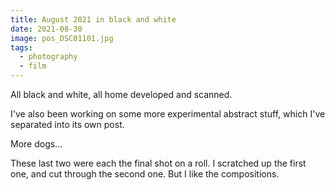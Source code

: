 ```yaml
---
title: August 2021 in black and white
date: 2021-08-30
image: pos_DSC01101.jpg
tags:
  - photography
  - film
---
```




All black and white, all home developed and scanned.  

I've also been working on some more experimental abstract stuff, which I've separated into <nuxt-link to="/posts/august-2021-abstract/">its own post</nuxt-link>.


<v-img src="pos_DSC01101.jpg" alt="bar" :dirp="dir"></v-img>
<v-img src="pos_DSC01140.jpg" alt="bar" :dirp="dir"></v-img>
<v-img src="pos_DSC01119.jpg" alt="bar" :dirp="dir"></v-img>
<v-img src="pos_DSC01148.jpg" alt="bar" :dirp="dir"></v-img>
<v-img src="pos_DSC01155.jpg" alt="bar" :dirp="dir"></v-img>
<!--<v-img src="pos_DSC01165.jpg" alt="bar" :dirp="dir"></v-img>-->
<v-img src="pos_DSC01166.jpg" alt="bar" :dirp="dir"></v-img>
<v-img src="DSC00912.ARW.jpg" alt="bar" :dirp="dir"></v-img>
<v-img src="DSC00936.ARW.jpg" alt="bar" :dirp="dir"></v-img>
<v-img src="pos_DSC01134.jpg" alt="bar" :dirp="dir"></v-img>

<v-img src="DSC00752.ARW.jpg" alt="bar" :dirp="dir"></v-img>
<v-img src="DSC00911.ARW.jpg" alt="bar" :dirp="dir"></v-img>
<v-img src="DSC00852.ARW.jpg" alt="bar" :dirp="dir"></v-img>
<v-img src="DSC00939.ARW.jpg" alt="bar" :dirp="dir"></v-img>
<v-img src="DSC00944.ARW.jpg" alt="bar" :dirp="dir"></v-img>
<v-img src="pos_DSC01040.jpg" alt="bar" :dirp="dir"></v-img>
<v-img src="pos_DSC01098.jpg" alt="bar" :dirp="dir"></v-img>
<v-img src="pos_DSC01111.jpg" alt="bar" :dirp="dir"></v-img>
<v-img src="pos_DSC01107.jpg" alt="bar" :dirp="dir"></v-img>
<v-img src="pos_DSC01118.jpg" alt="bar" :dirp="dir"></v-img>
<v-img src="pos_DSC01151.jpg" alt="bar" :dirp="dir"></v-img>
<v-img src="pos_DSC01167.jpg" alt="bar" :dirp="dir"></v-img>

More dogs...
<v-img src="pos_DSC01154.jpg" alt="bar" :dirp="dir"></v-img>
<v-img src="DSC00938.ARW-cute.jpg" alt="bar" :dirp="dir"></v-img>

These last two were each the final shot on a roll.  I scratched up the first one, and cut through the second one.  But I like the compositions.

<v-img src="pos_DSC01168-bad.jpg" alt="bar" :dirp="dir"></v-img>
<v-img src="DSC00894.ARW-bad.jpg" alt="bar" :dirp="dir"></v-img>



